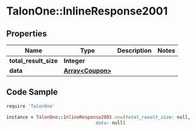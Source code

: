# TalonOne::InlineResponse2001

## Properties

Name | Type | Description | Notes
------------ | ------------- | ------------- | -------------
**total_result_size** | **Integer** |  | 
**data** | [**Array&lt;Coupon&gt;**](Coupon.md) |  | 

## Code Sample

```ruby
require 'TalonOne'

instance = TalonOne::InlineResponse2001.new(total_result_size: null,
                                 data: null)
```


